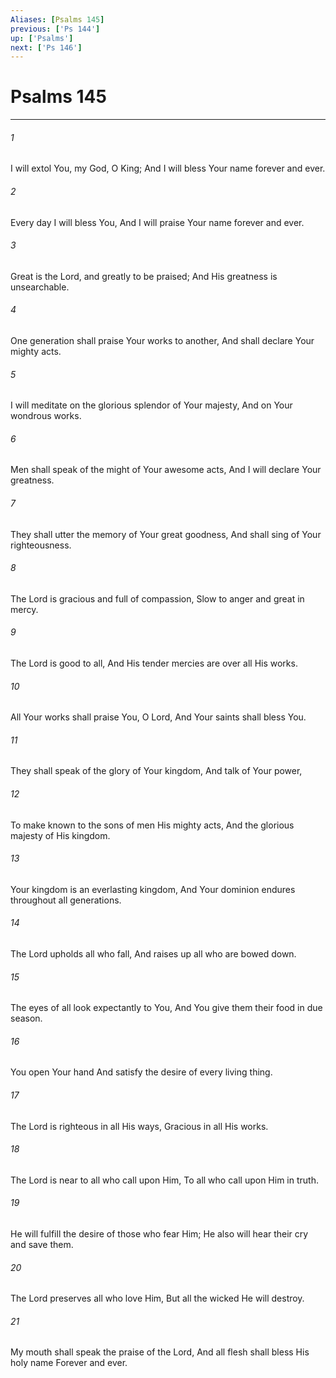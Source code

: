 ```yaml
---
Aliases: [Psalms 145]
previous: ['Ps 144']
up: ['Psalms']
next: ['Ps 146']
---
```

# Psalms 145

***


###### 1 
I will extol You, my God, O King; And I will bless Your name forever and ever. 

###### 2 
Every day I will bless You, And I will praise Your name forever and ever. 

###### 3 
Great is the Lord, and greatly to be praised; And His greatness is unsearchable. 

###### 4 
One generation shall praise Your works to another, And shall declare Your mighty acts. 

###### 5 
I will meditate on the glorious splendor of Your majesty, And on Your wondrous works. 

###### 6 
Men shall speak of the might of Your awesome acts, And I will declare Your greatness. 

###### 7 
They shall utter the memory of Your great goodness, And shall sing of Your righteousness. 

###### 8 
The Lord is gracious and full of compassion, Slow to anger and great in mercy. 

###### 9 
The Lord is good to all, And His tender mercies are over all His works. 

###### 10 
All Your works shall praise You, O Lord, And Your saints shall bless You. 

###### 11 
They shall speak of the glory of Your kingdom, And talk of Your power, 

###### 12 
To make known to the sons of men His mighty acts, And the glorious majesty of His kingdom. 

###### 13 
Your kingdom is an everlasting kingdom, And Your dominion endures throughout all generations. 

###### 14 
The Lord upholds all who fall, And raises up all who are bowed down. 

###### 15 
The eyes of all look expectantly to You, And You give them their food in due season. 

###### 16 
You open Your hand And satisfy the desire of every living thing. 

###### 17 
The Lord is righteous in all His ways, Gracious in all His works. 

###### 18 
The Lord is near to all who call upon Him, To all who call upon Him in truth. 

###### 19 
He will fulfill the desire of those who fear Him; He also will hear their cry and save them. 

###### 20 
The Lord preserves all who love Him, But all the wicked He will destroy. 

###### 21 
My mouth shall speak the praise of the Lord, And all flesh shall bless His holy name Forever and ever.
